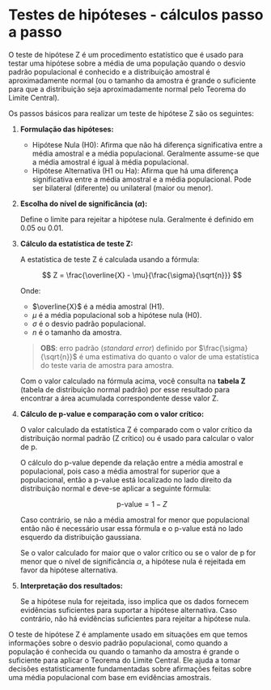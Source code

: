 # Testes de hipóteses - cálculos passo a passo

O teste de hipótese Z é um procedimento estatístico que é usado para testar uma hipótese sobre a média de uma população quando o desvio padrão populacional é conhecido e a distribuição amostral é aproximadamente normal (ou o tamanho da amostra é grande o suficiente para que a distribuição seja aproximadamente normal pelo Teorema do Limite Central).

Os passos básicos para realizar um teste de hipótese Z são os seguintes:

1. **Formulação das hipóteses:**

   - Hipótese Nula (H0): Afirma que não há diferença significativa entre a média amostral e a média populacional. Geralmente assume-se que a média amostral é igual à média populacional.
   - Hipótese Alternativa (H1 ou Ha): Afirma que há uma diferença significativa entre a média amostral e a média populacional. Pode ser bilateral (diferente) ou unilateral (maior ou menor).

2. **Escolha do nível de significância ($\alpha$):**

   Define o limite para rejeitar a hipótese nula. Geralmente é definido em 0.05 ou 0.01.

3. **Cálculo da estatística de teste Z:**

   A estatística de teste Z é calculada usando a fórmula:

   $$
   Z = \frac{\overline{X} - \mu}{\frac{\sigma}{\sqrt{n}}}
   $$

   Onde:

   - $\overline{X}$ é a média amostral (H1).
   - $\mu$ é a média populacional sob a hipótese nula (H0).
   - $\sigma$ é o desvio padrão populacional.
   - $n$ é o tamanho da amostra.

   > **OBS**: erro padrão (_standard error_) definido por $\frac{\sigma}{\sqrt{n}}$ é uma estimativa do quanto o valor de uma estatística do teste varia de amostra para amostra.

   Com o valor calculado na fórmula acima, você consulta na **tabela Z** (tabela de distribuição normal padrão) por esse resultado para encontrar a área acumulada correspondente desse valor Z.

4. **Cálculo de p-value e comparação com o valor crítico:**

   O valor calculado da estatística Z é comparado com o valor crítico da distribuição normal padrão (Z crítico) ou é usado para calcular o valor de p.

   O cálculo do p-value depende da relação entre a média amostral e populacional, pois caso a média amostral for superior que a populacional, então a p-value está localizado no lado direito da distribuição normal e deve-se aplicar a seguinte fórmula:

   $$
   \text{p-value} = 1 - Z
   $$

   Caso contrário, se não a média amostral for menor que populacional então não é necessário usar essa fórmula e o p-value está no lado esquerdo da distribuição gaussiana.

   Se o valor calculado for maior que o valor crítico ou se o valor de p for menor que o nível de significância $\alpha$, a hipótese nula é rejeitada em favor da hipótese alternativa.

5. **Interpretação dos resultados:**

   Se a hipótese nula for rejeitada, isso implica que os dados fornecem evidências suficientes para suportar a hipótese alternativa. Caso contrário, não há evidências suficientes para rejeitar a hipótese nula.

O teste de hipótese Z é amplamente usado em situações em que temos informações sobre o desvio padrão populacional, como quando a população é conhecida ou quando o tamanho da amostra é grande o suficiente para aplicar o Teorema do Limite Central. Ele ajuda a tomar decisões estatisticamente fundamentadas sobre afirmações feitas sobre uma média populacional com base em evidências amostrais.
